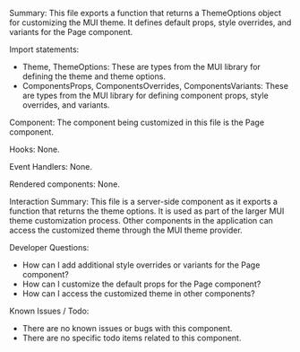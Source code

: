 Summary:
This file exports a function that returns a ThemeOptions object for customizing the MUI theme. It defines default props, style overrides, and variants for the Page component.

Import statements:
- Theme, ThemeOptions: These are types from the MUI library for defining the theme and theme options.
- ComponentsProps, ComponentsOverrides, ComponentsVariants: These are types from the MUI library for defining component props, style overrides, and variants.

Component:
The component being customized in this file is the Page component.

Hooks:
None.

Event Handlers:
None.

Rendered components:
None.

Interaction Summary:
This file is a server-side component as it exports a function that returns the theme options. It is used as part of the larger MUI theme customization process. Other components in the application can access the customized theme through the MUI theme provider.

Developer Questions:
- How can I add additional style overrides or variants for the Page component?
- How can I customize the default props for the Page component?
- How can I access the customized theme in other components?

Known Issues / Todo:
- There are no known issues or bugs with this component.
- There are no specific todo items related to this component.